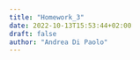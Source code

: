 ```yaml
---
title: "Homework_3"
date: 2022-10-13T15:53:44+02:00
draft: false
author: "Andrea Di Paolo"
---
```


